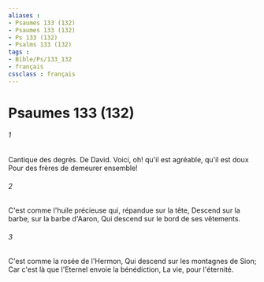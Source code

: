 ```yaml
---
aliases : 
- Psaumes 133 (132)
- Psaumes 133 (132)
- Ps 133 (132)
- Psalms 133 (132)
tags : 
- Bible/Ps/133_132
- français
cssclass : français
---
```


# Psaumes 133 (132)

###### 1
Cantique des degrés. De David. Voici, oh! qu'il est agréable, qu'il est doux Pour des frères de demeurer ensemble!
###### 2
C'est comme l'huile précieuse qui, répandue sur la tête, Descend sur la barbe, sur la barbe d'Aaron, Qui descend sur le bord de ses vêtements.
###### 3
C'est comme la rosée de l'Hermon, Qui descend sur les montagnes de Sion; Car c'est là que l'Eternel envoie la bénédiction, La vie, pour l'éternité.
